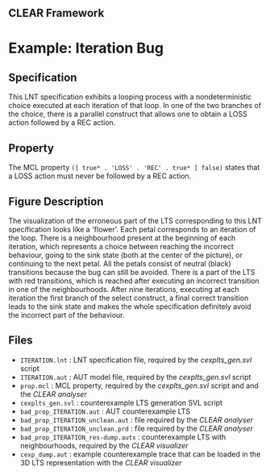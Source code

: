 ## CLEAR Framework
# Example: Iteration Bug


Specification
-------------
This LNT specification exhibits a looping process with a nondeterministic choice 
executed at each iteration of that loop. In one of the two branches of the 
choice, there is a parallel construct that allows one to obtain a LOSS action 
followed by a REC action.

Property
--------
The MCL property `([ true* . 'LOSS' . 'REC' . true* ] false)` states that 
a LOSS action must never be followed by a REC action.

Figure Description
------------------
The visualization of the erroneous part of the LTS corresponding to this LNT
specification looks like a 'flower'. Each petal corresponds to an iteration 
of the loop. There is a neighbourhood present at the beginning of each 
iteration, which represents a choice between reaching the incorrect behaviour, 
going to the sink state (both at the center of the picture), or continuing to 
the next petal. All the petals consist of neutral (black) transitions because 
the bug can still be avoided. There is a part of the LTS with red transitions, 
which is reached after executing an incorrect transition in one of the 
neighbourhoods. After nine iterations, executing at each iteration the first 
branch of the select construct, a final correct transition leads to the sink 
state and makes the whole specification definitely avoid the incorrect part 
of the behaviour.

Files
-----
- `ITERATION.lnt` : LNT specification file, required by the *cexplts_gen.svl* script
- `ITERATION.aut` : AUT model file, required by the *cexplts_gen.svl* script
- `prop.mcl` : MCL property, required by the *cexplts_gen.svl* script and 
               and the *CLEAR analyser*
- `cexplts_gen.svl` : counterexample LTS generation SVL script
- `bad_prop_ITERATION.aut` : AUT counterexample LTS
- `bad_prop_ITERATION_unclean.aut` : file required by the *CLEAR analyser*
- `bad_prop_ITERATION_unclean.prd` : file required by the *CLEAR analyser*
- `bad_prop_ITERATION_res-dump.autx` : counterexample LTS with neighbourhoods, 
    required by the *CLEAR visualizer*
- `cexp_dump.aut` : example counterexample trace that can be loaded in the 3D 
                    LTS representation with the *CLEAR visualizer*  
